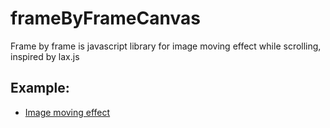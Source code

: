 # frameByFrameCanvas
Frame by frame is javascript library for image moving effect while scrolling, inspired by lax.js

## Example:
- [Image moving effect](https://codesandbox.io/s/musing-banzai-unhed)

